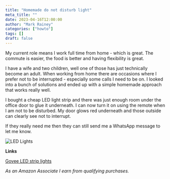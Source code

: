 ```yaml
---
title: "Homemade do not disturb light"
meta_title: ""
date: 2023-04-16T12:00:00
author: "Mark Rainey"
categories: ["howto"]
tags: []
draft: false
---
```

My current role means I work full time from home - which is great. The commute is easier, the food is better and having flexibility is great. 


I have a wife and two children, well one of those has just technically become an adult. When working from home there are occasions where I prefer not to be interrupted - especially some calls I need to be on. I looked into a bunch of solutions and ended up with a simple homemade approach that works really well. 

I bought a cheap LED light strip and there was just enough room under the office door to glue it underneath. I can now turn it on using the remote when I am not to be disturbed. My door glows red underneath and those outside can clearly see not to interrupt.

If they really need me then they can still send me a WhatsApp message to let me know.

<img src="/blog/LedLights.png" title="LED Lights" class="mid-image"><p></p>

__Links__

[Govee LED strip lights](https://amzn.to/3ozbdNe)

*As an Amazon Associate I earn from qualifying purchases.*


